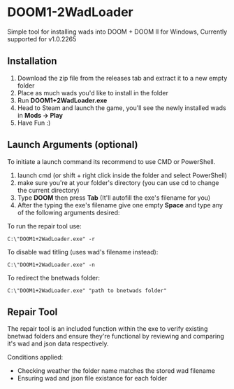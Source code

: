 # DOOM1-2WadLoader
Simple tool for installing wads into DOOM + DOOM II for Windows, Currently supported for v1.0.2265

## Installation

  1) Download the zip file from the releases tab and extract it to a new empty folder
  2) Place as much wads you'd like to install in the folder
  3) Run **DOOM1+2WadLoader.exe**
  4) Head to Steam and launch the game, you'll see the newly installed wads in **Mods -> Play**
  5) Have Fun :)
    
## Launch Arguments (optional)

To initiate a launch command its recommend to use CMD or PowerShell.

  1) launch cmd (or shift + right click inside the folder and select PowerShell)
  2) make sure you're at your folder's directory (you can use cd to change the current directory)
  3) Type **DOOM** then press **Tab** (It'll autofill the exe's filename for you)
  4) After the typing the exe's filename give one empty **Space** and type any of the following arguments desired:

To run the repair tool use:
```
C:\"DOOM1+2WadLoader.exe" -r
```
To disable wad titling (uses wad's filename instead):
```
C:\"DOOM1+2WadLoader.exe" -n
```
To redirect the bnetwads folder:
```
C:\"DOOM1+2WadLoader.exe" "path to bnetwads folder"
```
## Repair Tool
The repair tool is an included function within the exe to verify existing bnetwad folders and ensure they're functional by reviewing and comparing it's wad and json data respectively.

Conditions applied:
- Checking weather the folder name matches the stored wad filename
- Ensuring wad and json file existance for each folder
